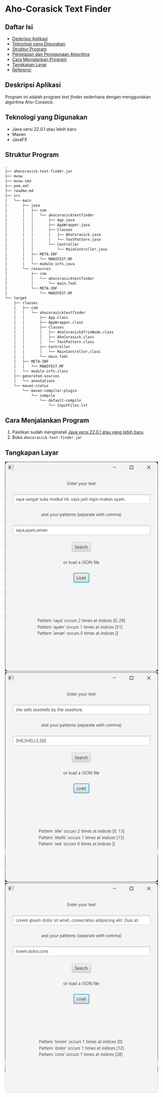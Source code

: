 # Aho-Corasick Text Finder

## Daftar Isi

- [Deskripsi Aplikasi](#deskripsi-aplikasi)
- [Teknologi yang Digunakan](#teknologi-yang-digunakan)
- [Struktur Program](#struktur-program)
- [Penjelasan dan Penggunaan Algoritma](#penjelasan-dan-penggunaan-algoritma)
- [Cara Menjalankan Program](#cara-menjalankan-program)
- [Tangkapan Layar](#tangkapan-layar)
- [Referensi](#referensi)

## Deskripsi Aplikasi

Program ini adalah program _text finder_ sederhana dengan menggunakan algoritma Aho-Corasick.

## Teknologi yang Digunakan

- Java versi 22.0.1 atau lebih baru
- Maven
- JavaFX

## Struktur Program

```
.
├── ahocorasick-text-finder.jar
├── mvnw
├── mvnw.cmd
├── pom.xml
├── readme.md
├── src
│   └── main
│       ├── java
│       │   ├── com
│       │   │   └── ahocorasicktextfinder
│       │   │       ├── App.java
│       │   │       ├── AppWrapper.java
│       │   │       ├── Classes
│       │   │       │   ├── AhoCorasick.java
│       │   │       │   └── TextPattern.java
│       │   │       └── Controller
│       │   │           └── MainController.java
│       │   ├── META-INF
│       │   │   └── MANIFEST.MF
│       │   └── module-info.java
│       └── resources
│           ├── com
│           │   └── ahocorasicktextfinder
│           │       └── main.fxml
│           └── META-INF
│               └── MANIFEST.MF
└── target
    ├── classes
    │   ├── com
    │   │   └── ahocorasicktextfinder
    │   │       ├── App.class
    │   │       ├── AppWrapper.class
    │   │       ├── Classes
    │   │       │   ├── AhoCorasick$TrieNode.class
    │   │       │   ├── AhoCorasick.class
    │   │       │   └── TextPattern.class
    │   │       ├── Controller
    │   │       │   └── MainController.class
    │   │       └── main.fxml
    │   ├── META-INF
    │   │   └── MANIFEST.MF
    │   └── module-info.class
    ├── generated-sources
    │   └── annotations
    └── maven-status
        └── maven-compiler-plugin
            └── compile
                └── default-compile
                    └── inputFiles.lst
```

## Cara Menjalankan Program

1. Pastikan sudah menginstall [Java versi 22.0.1 atau yang lebih baru](https://www.oracle.com/java/technologies/downloads/).
2. Buka `ahocorasick-text-finder.jar`

## Tangkapan Layar

![image](images/1.png)
![image](images/2.png)
![image](images/3.png)

